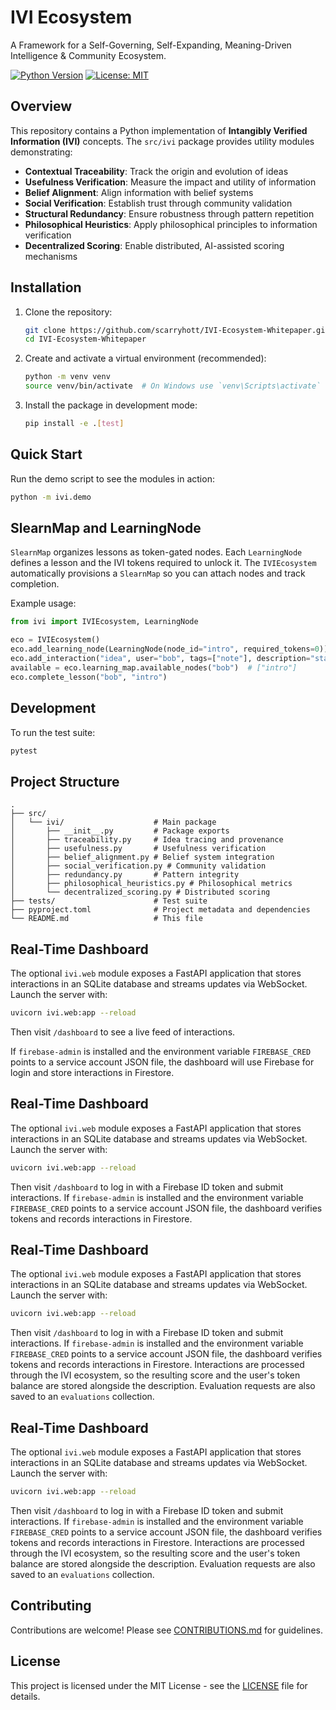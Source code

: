 # IVI Ecosystem

A Framework for a Self-Governing, Self-Expanding, Meaning-Driven Intelligence & Community Ecosystem.

[![Python Version](https://img.shields.io/badge/python-3.8+-blue.svg)](https://www.python.org/downloads/)
[![License: MIT](https://img.shields.io/badge/License-MIT-yellow.svg)](https://opensource.org/licenses/MIT)

## Overview

This repository contains a Python implementation of **Intangibly Verified Information (IVI)** concepts. The `src/ivi` package provides utility modules demonstrating:

- **Contextual Traceability**: Track the origin and evolution of ideas
- **Usefulness Verification**: Measure the impact and utility of information
- **Belief Alignment**: Align information with belief systems
- **Social Verification**: Establish trust through community validation
- **Structural Redundancy**: Ensure robustness through pattern repetition
- **Philosophical Heuristics**: Apply philosophical principles to information verification
- **Decentralized Scoring**: Enable distributed, AI-assisted scoring mechanisms

## Installation

1. Clone the repository:
   ```bash
   git clone https://github.com/scarryhott/IVI-Ecosystem-Whitepaper.git
   cd IVI-Ecosystem-Whitepaper
   ```

2. Create and activate a virtual environment (recommended):
   ```bash
   python -m venv venv
   source venv/bin/activate  # On Windows use `venv\Scripts\activate`
   ```

3. Install the package in development mode:
   ```bash
   pip install -e .[test]
   ```

## Quick Start

Run the demo script to see the modules in action:

```bash
python -m ivi.demo
```

## SlearnMap and LearningNode

`SlearnMap` organizes lessons as token-gated nodes. Each `LearningNode`
defines a lesson and the IVI tokens required to unlock it. The
`IVIEcosystem` automatically provisions a `SlearnMap` so you can attach
nodes and track completion.

Example usage:

```python
from ivi import IVIEcosystem, LearningNode

eco = IVIEcosystem()
eco.add_learning_node(LearningNode(node_id="intro", required_tokens=0))
eco.add_interaction("idea", user="bob", tags=["note"], description="start")
available = eco.learning_map.available_nodes("bob")  # ["intro"]
eco.complete_lesson("bob", "intro")
```

## Development

To run the test suite:

```bash
pytest
```

## Project Structure

```
.
├── src/
│   └── ivi/                    # Main package
│       ├── __init__.py         # Package exports
│       ├── traceability.py     # Idea tracing and provenance
│       ├── usefulness.py       # Usefulness verification
│       ├── belief_alignment.py # Belief system integration
│       ├── social_verification.py # Community validation
│       ├── redundancy.py       # Pattern integrity
│       ├── philosophical_heuristics.py # Philosophical metrics
│       └── decentralized_scoring.py # Distributed scoring
├── tests/                      # Test suite
├── pyproject.toml              # Project metadata and dependencies
└── README.md                   # This file
```
## Real-Time Dashboard

The optional `ivi.web` module exposes a FastAPI application that stores
interactions in an SQLite database and streams updates via WebSocket.
Launch the server with:

```bash
uvicorn ivi.web:app --reload
```

Then visit `/dashboard` to see a live feed of interactions.

If `firebase-admin` is installed and the environment variable `FIREBASE_CRED`
points to a service account JSON file, the dashboard will use Firebase for login
and store interactions in Firestore.


## Real-Time Dashboard

The optional `ivi.web` module exposes a FastAPI application that stores
interactions in an SQLite database and streams updates via WebSocket.
Launch the server with:

```bash
uvicorn ivi.web:app --reload
```

Then visit `/dashboard` to log in with a Firebase ID token and submit
interactions. If `firebase-admin` is installed and the environment variable
`FIREBASE_CRED` points to a service account JSON file, the dashboard verifies
tokens and records interactions in Firestore.

## Real-Time Dashboard

The optional `ivi.web` module exposes a FastAPI application that stores
interactions in an SQLite database and streams updates via WebSocket.
Launch the server with:

```bash
uvicorn ivi.web:app --reload
```

Then visit `/dashboard` to log in with a Firebase ID token and submit
interactions. If `firebase-admin` is installed and the environment variable
`FIREBASE_CRED` points to a service account JSON file, the dashboard verifies
tokens and records interactions in Firestore. Interactions are processed through
the IVI ecosystem, so the resulting score and the user's token balance are
stored alongside the description. Evaluation requests are also saved to an
`evaluations` collection.

## Real-Time Dashboard

The optional `ivi.web` module exposes a FastAPI application that stores
interactions in an SQLite database and streams updates via WebSocket.
Launch the server with:

```bash
uvicorn ivi.web:app --reload
```

Then visit `/dashboard` to log in with a Firebase ID token and submit
interactions. If `firebase-admin` is installed and the environment variable
`FIREBASE_CRED` points to a service account JSON file, the dashboard verifies
tokens and records interactions in Firestore. Interactions are processed through
the IVI ecosystem, so the resulting score and the user's token balance are
stored alongside the description. Evaluation requests are also saved to an
`evaluations` collection.

## Contributing

Contributions are welcome! Please see [CONTRIBUTIONS.md](CONTRIBUTIONS.md) for guidelines.

## License

This project is licensed under the MIT License - see the [LICENSE](LICENSE) file for details.
